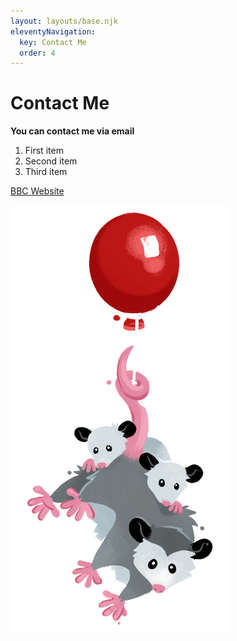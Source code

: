 ```yaml
---
layout: layouts/base.njk
eleventyNavigation:
  key: Contact Me
  order: 4
---
```


# Contact Me

**You can contact me via email**

1. First item
2. Second item
3. Third item

[BBC Website](https://www.bbc.co.uk)

![possum](possum.png)
